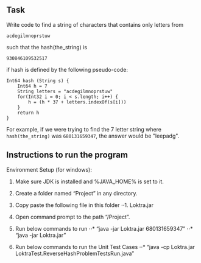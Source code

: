## Task

Write code to find a string of characters that contains only letters from

`acdegilmnoprstuw`

such that the hash(the_string) is

`930846109532517`

if hash is defined by the following pseudo-code:

```
Int64 hash (String s) {
    Int64 h = 7
    String letters = "acdegilmnoprstuw"
    for(Int32 i = 0; i < s.length; i++) {
        h = (h * 37 + letters.indexOf(s[i]))
    }
    return h
}
```

For example, if we were trying to find the 7 letter string where `hash(the_string)` was `680131659347`, the answer would be "leepadg".


## Instructions to run the program

Environment Setup (for windows):
1.	Make sure JDK is installed and %JAVA_HOME% is set to it.
2.	Create a folder named “Project” in any directory.
3. 	Copy paste the following file in this folder
⋅⋅1. Loktra.jar

4.	Open command prompt to the path “/Project”.
5.	Run below commands to run
⋅⋅*	“java -jar Loktra.jar 680131659347”
⋅⋅*	“java -jar Loktra.jar”
6.	Run below commands to run the Unit Test Cases
⋅⋅*	“java -cp Loktra.jar LoktraTest.ReverseHashProblemTestsRun.java”





